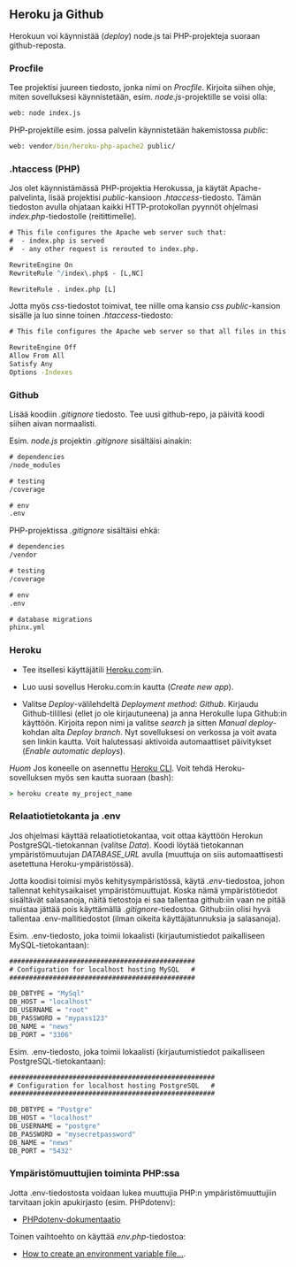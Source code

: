 ## Heroku ja Github

Herokuun voi käynnistää (*deploy*) node.js tai PHP-projekteja suoraan github-reposta.

### Procfile

Tee projektisi juureen tiedosto, jonka nimi on *Procfile*. Kirjoita siihen ohje, miten sovelluksesi käynnistetään, esim. *node.js*-projektille se voisi olla:

```cmd
web: node index.js
```

PHP-projektille esim. jossa palvelin käynnistetään hakemistossa *public*:

```cmd
web: vendor/bin/heroku-php-apache2 public/
```

### .htaccess (PHP)

Jos olet käynnistämässä PHP-projektia Herokussa, ja käytät Apache-palvelinta, lisää projektisi *public*-kansioon *.htaccess*-tiedosto. Tämän tiedoston avulla ohjataan kaikki HTTP-protokollan pyynnöt ohjelmasi *index.php*-tiedostolle (reitittimelle).

```cmd
# This file configures the Apache web server such that:
#  - index.php is served
#  - any other request is rerouted to index.php.

RewriteEngine On
RewriteRule ^/index\.php$ - [L,NC]

RewriteRule . index.php [L]
```

Jotta myös *css*-tiedostot toimivat, tee niille oma kansio *css* *public*-kansion sisälle ja luo sinne toinen *.htaccess*-tiedosto:

```cmd
# This file configures the Apache web server so that all files in this directory are accessible

RewriteEngine Off
Allow From All
Satisfy Any
Options -Indexes
```

### Github

Lisää koodiin *.gitignore* tiedosto. Tee uusi github-repo, ja päivitä koodi siihen aivan normaalisti.

Esim. *node.js* projektin *.gitignore* sisältäisi ainakin:

```cmd
# dependencies
/node_modules

# testing
/coverage

# env
.env
```

PHP-projektissa *.gitignore* sisältäisi ehkä:

```cmd
# dependencies
/vendor

# testing
/coverage

# env
.env

# database migrations
phinx.yml
```

### Heroku

- Tee itsellesi käyttäjätili [Heroku.com](http://heroku.com):iin. 

- Luo uusi sovellus Heroku.com:in kautta (*Create new app*).

- Valitse *Deploy*-välilehdeltä *Deployment method: Github*. Kirjaudu Github-tilillesi (ellet jo ole kirjautuneena) ja anna Herokulle lupa Github:in käyttöön. Kirjoita repon nimi ja valitse *search* ja sitten *Manual deploy*-kohdan alta *Deploy branch*. Nyt sovelluksesi on verkossa ja voit avata sen linkin kautta. Voit halutessasi aktivoida automaattiset päivitykset (*Enable automatic deploys*).

*Huom* Jos koneelle on asennettu [Heroku CLI](https://devcenter.heroku.com/articles/heroku-cli). Voit tehdä Heroku-sovelluksen myös sen kautta suoraan (bash):

```cmd
> heroku create my_project_name
```

### Relaatiotietokanta ja .env

Jos ohjelmasi käyttää relaatiotietokantaa, voit ottaa käyttöön Herokun PostgreSQL-tietokannan (valitse *Data*). Koodi löytää tietokannan ympäristömuutujan *DATABASE_URL* avulla (muuttuja on siis automaattisesti asetettuna Heroku-ympäristössä).

Jotta koodisi toimisi myös kehitysympäristössä, käytä *.env*-tiedostoa, johon tallennat kehitysaikaiset ympäristömuuttujat. Koska nämä ympäristötiedot sisältävät salasanoja, näitä tietostoja ei saa tallentaa github:iin vaan ne pitää muistaa jättää pois käyttämällä *.gitignore*-tiedostoa. Github:iin olisi hyvä tallentaa .env-mallitiedostot (ilman oikeita käyttäjätunnuksia ja salasanoja).

Esim. .env-tiedosto, joka toimii lokaalisti (kirjautumistiedot paikalliseen MySQL-tietokantaan):

```cmd
###############################################
# Configuration for localhost hosting MySQL   #
###############################################

DB_DBTYPE = "MySql"
DB_HOST = "localhost"
DB_USERNAME = "root"
DB_PASSWORD = "mypass123"
DB_NAME = "news"
DB_PORT = "3306"
```

Esim. .env-tiedosto, joka toimii lokaalisti (kirjautumistiedot paikalliseen PostgreSQL-tietokantaan):

```cmd
####################################################
# Configuration for localhost hosting PostgreSQL   #
####################################################

DB_DBTYPE = "Postgre"
DB_HOST = "localhost"
DB_USERNAME = "postgre"
DB_PASSWORD = "mysecretpassword"
DB_NAME = "news"
DB_PORT = "5432"
```

### Ympäristömuuttujien toiminta PHP:ssa

Jotta .env-tiedostosta voidaan lukea muuttujia PHP:n ympäristömuuttujiin tarvitaan jokin apukirjasto (esim. PHPdotenv):
- [PHPdotenv-dokumentaatio](https://github.com/vlucas/phpdotenv)

Toinen vaihtoehto on käyttää *env.php*-tiedostoa: 
- [How to create an environment variable file...](https://medium.com/@hfally/how-to-create-an-environment-variable-file-like-laravel-symphonys-env-37c20fc23e72).
